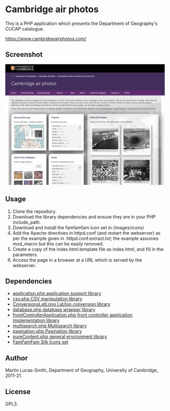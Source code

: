 Cambridge air photos
====================

This is a PHP application which presents the Department of Geography's CUCAP catalogue.

https://www.cambridgeairphotos.com/


Screenshot
----------

![Screenshot](screenshot.png)


Usage
-----

1. Clone the repository.
2. Download the library dependencies and ensure they are in your PHP include_path.
3. Download and install the famfamfam icon set in /images/icons/
4. Add the Apache directives in httpd.conf (and restart the webserver) as per the example given in .httpd.conf.extract.txt; the example assumes mod_macro but this can be easily removed.
5. Create a copy of the index.html.template file as index.html, and fill in the parameters.
6. Access the page in a browser at a URL which is served by the webserver.


Dependencies
------------

* [application.php application support library](https://download.geog.cam.ac.uk/projects/application/)
* [csv.php CSV manipulation library](https://download.geog.cam.ac.uk/projects/csv/)
* [ConversionsLatLong Lat/lon conversion library](https://github.com/geograph-project/geoportal/blob/master/includes/conversionslatlong.class.php)
* [database.php database wrapper library](https://download.geog.cam.ac.uk/projects/database/)
* [frontControllerApplication.php front controller application implementation library](https://download.geog.cam.ac.uk/projects/frontcontrollerapplication/)
* [multisearch.php Multisearch library](https://download.geog.cam.ac.uk/projects/multisearch/)
* [pagination.php Pagination library](https://download.geog.cam.ac.uk/projects/pagination/)
* [pureContent.php general environment library](https://download.geog.cam.ac.uk/projects/purecontent/)
* [FamFamFam Silk Icons set](http://www.famfamfam.com/lab/icons/silk/)


Author
------

Martin Lucas-Smith, Department of Geography, University of Cambridge, 2011-21.


License
-------

GPL3.

